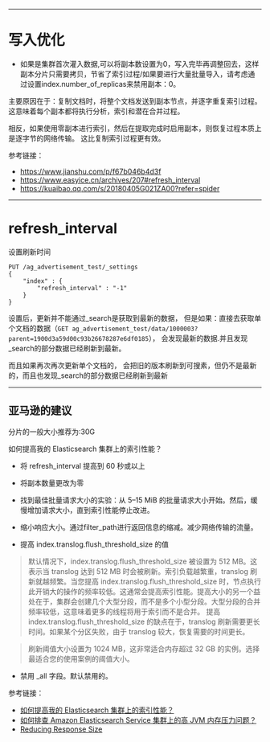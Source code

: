 

---
# 写入优化

- 如果是集群首次灌入数据,可以将副本数设置为0，写入完毕再调整回去，这样副本分片只需要拷贝，节省了索引过程/如果要进行大量批量导入，请考虑通过设置index.number_of_replicas来禁用副本：0。

主要原因在于：复制文档时，将整个文档发送到副本节点，并逐字重复索引过程。这意味着每个副本都将执行分析，索引和潜在合并过程。

相反，如果使用零副本进行索引，然后在提取完成时启用副本，则恢复过程本质上是逐字节的网络传输。 这比复制索引过程更有效。



参考链接：

- https://www.jianshu.com/p/f67b046b4d3f
- https://www.easyice.cn/archives/207#refresh_interval
- https://kuaibao.qq.com/s/20180405G021ZA00?refer=spider

---
# refresh_interval
设置刷新时间
```
PUT /ag_advertisement_test/_settings
{
    "index" : {
        "refresh_interval" : "-1"
    }
}
```
设置后，更新并不能通过_search是获取到最新的数据，
但是如果：直接去获取单个文档的数据（`GET ag_advertisement_test/data/1000003?parent=1900d3a59d00c93b26678287e6df0185`），
会发现最新的数据.并且发现_search的部分数据已经刷新到最新。

而且如果再次再次更新单个文档的， 会把旧的版本刷新到可搜素，但仍不是最新的，而且也发现_search的部分数据已经刷新到最新


---
## 亚马逊的建议
分片的一般大小推荐为:30G

如何提高我的 Elasticsearch 集群上的索引性能？

- 将 refresh_interval 提高到 60 秒或以上

- 将副本数量更改为零

- 找到最佳批量请求大小的实验：从 5–15 MiB 的批量请求大小开始。然后，缓慢增加请求大小，直到索引性能停止改进。

- 缩小响应大小。通过filter_path进行返回信息的缩减。减少网络传输的流量。

- 提高 index.translog.flush_threshold_size 的值
> 默认情况下，index.translog.flush_threshold_size 被设置为 512 MB。这表示当 translog 达到 512 MB 时会被刷新。索引负载越繁重，translog 刷新就越频繁。当您提高 index.translog.flush_threshold_size 时，节点执行此开销大的操作的频率较低。这通常会提高索引性能。提高大小的另一个益处在于，集群会创建几个大型分段，而不是多个小型分段。大型分段的合并频率较低，这意味着更多的线程将用于索引而不是合并。
提高 index.translog.flush_threshold_size 的缺点在于，translog 刷新需要更长时间。如果某个分区失败，由于 translog 较大，恢复需要的时间更长。

>刷新阈值大小设置为 1024 MB，这非常适合内存超过 32 GB 的实例。选择最适合您的使用案例的阈值大小。

- 禁用 _all 字段。默认禁用的。


参考链接： 
- [如何提高我的 Elasticsearch 集群上的索引性能？](https://aws.amazon.com/cn/premiumsupport/knowledge-center/elasticsearch-indexing-performance/)
- [如何排查 Amazon Elasticsearch Service 集群上的高 JVM 内存压力问题？](https://amazonaws-china.com/cn/premiumsupport/knowledge-center/high-jvm-memory-pressure-elasticsearch/)
- [Reducing Response Size](https://docs.aws.amazon.com/elasticsearch-service/latest/developerguide/es-indexing.html#es-indexing-size)


